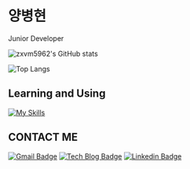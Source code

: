 # 양병현
<div style={{height:"10px"}} />
Junior Developer

![zxvm5962's GitHub stats](https://github-readme-stats.vercel.app/api?username=zxvm5962&show_icons=true&theme=dracula)
<div style={{height:"10px"}} />
    
![Top Langs](https://github-readme-stats.vercel.app/api/top-langs/?username=standardwish&layout=compact&theme=dracula)

## Learning and Using
[![My Skills](https://skillicons.dev/icons?i=java,kotlin,spring,mysql,postgresql&theme=light)](https://skillicons.dev)

## CONTACT ME

[![Gmail Badge](https://img.shields.io/badge/Gmail-d14836?style=flat-square&logo=Gmail&logoColor=white&link=mailto:zxvm5962@hanyang.ac.kr)](mailto:zxvm5962@hanyang.ac.kr)
[![Tech Blog Badge](http://img.shields.io/badge/-Tech%20Blog-00D182?style=flat&logo=Emby&logoColor=white&link=https://velog.io/@987412563)](https://velog.io/@987412563)
[![Linkedin Badge](https://img.shields.io/badge/-LinkedIn-blue?style=flat-square&logo=Linkedin&logoColor=white&link=https://www.linkedin.com/in/%EC%96%91%EB%B3%91%ED%98%84-813720309/)](https://www.linkedin.com/in/%EC%96%91%EB%B3%91%ED%98%84-813720309/)
